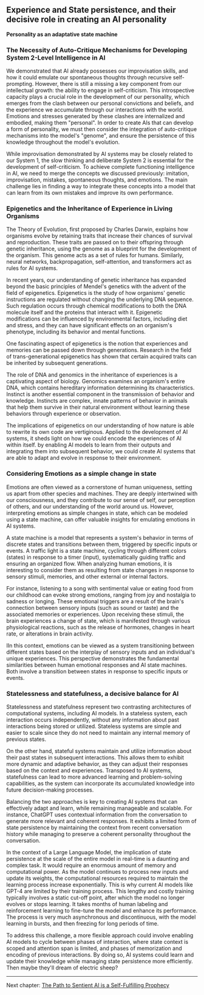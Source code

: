 ## Experience and State persistence, and their decisive role in creating an AI personality

__Personality as an adaptative state machine__

### The Necessity of Auto-Critique Mechanisms for Developing System 2-Level Intelligence in AI

We demonstrated that AI already possesses our improvisation skills, and how it could emulate our spontaneous thoughts through recursive self-prompting. However, there is still a missing a key component from our intellectual growth: the ability to engage in self-criticism. This introspective capacity plays a crucial role in the development of our personality, which emerges from the clash between our personal convictions and beliefs, and the experience we accumulate through our interactions with the world. Emotions and stresses generated by these clashes are internalized and embodied, making them "personal". In order to create AIs that can develop a form of personality, we must then consider the integration of auto-critique mechanisms into the model's "genome", and ensure the persistence of this knowledge throughout the model's evolution.

While improvisation demonstrated by AI systems may be closely related to our System 1, the slow thinking and deliberate System 2 is essential for the development of self-criticism. To achieve complete functioning intelligence in AI, we need to merge the concepts we discussed previously: imitation, improvisation, mistakes, spontaneous thoughts, and emotions. The main challenge lies in finding a way to integrate these concepts into a model that can learn from its own mistakes and improve its own performance.

### Epigenetics and the Inheritance of Experience in Living Organisms

The Theory of Evolution, first proposed by Charles Darwin, explains how organisms evolve by retaining traits that increase their chances of survival and reproduction. These traits are passed on to their offspring through genetic inheritance, using the genome as a blueprint for the development of the organism. This genome acts as a set of rules for humans. Similarly, neural networks, backpropagation, self-attention, and transformers act as rules for AI systems.

In recent years, our understanding of genetic inheritance has expanded beyond the basic principles of Mendel's genetics with the advent of the field of epigenetics. Epigenetics is the study of how organisms' genetic instructions are regulated without changing the underlying DNA sequence. Such regulation occurs through chemical modifications to both the DNA molecule itself and the proteins that interact with it. Epigenetic modifications can be influenced by environmental factors, including diet and stress, and they can have significant effects on an organism's phenotype, including its behavior and mental functions.

One fascinating aspect of epigenetics is the notion that experiences and memories can be passed down through generations. Research in the field of trans-generational epigenetics has shown that certain acquired traits can be inherited by subsequent generations. 

The role of DNA and genomics in the inheritance of experiences is a captivating aspect of biology. Genomics examines an organism's entire DNA, which contains hereditary information determining its characteristics. Instinct is another essential component in the transmission of behavior and knowledge. Instincts are complex, innate patterns of behavior in animals that help them survive in their natural environment without learning these behaviors through experience or observation.

The implications of epigenetics on our understanding of how nature is able to rewrite its own code are vertiginous. Applied to the development of AI systems, it sheds light on how we could encode the experiences of AI within itself. by enabling AI models to learn from their outputs and integrating them into subsequent behavior, we could create AI systems that are able to adapt and evolve in response to their environment.

### Considering Emotions as a simple change in state

Emotions are often viewed as a cornerstone of human uniqueness, setting us apart from other species and machines. They are deeply intertwined with our consciousness, and they contribute to our sense of self, our perception of others, and our understanding of the world around us. However, interpreting emotions as simple changes in state, which can be modeled using a state machine, can offer valuable insights for emulating emotions in AI systems.

A state machine is a model that represents a system's behavior in terms of discrete states and transitions between them, triggered by specific inputs or events. A traffic light is a state machine, cycling through different colors (states) in response to a timer (input), systematically guiding traffic and ensuring an organized flow. When analyzing human emotions, it is interesting to consider them as resulting from state changes in response to sensory stimuli, memories, and other external or internal factors.

For instance, listening to a song with sentimental value or eating food from our childhood can evoke strong emotions, ranging from joy and nostalgia to sadness or longing. These emotional triggers are a result of the brain's connection between sensory inputs (such as sound or taste) and the associated memories or experiences. Upon receiving these stimuli, the brain experiences a change of state, which is manifested through various physiological reactions, such as the release of hormones, changes in heart rate, or alterations in brain activity.

IIn this context, emotions can be viewed as a system transitioning between different states based on the interplay of sensory inputs and an individual's unique experiences. This perspective demonstrates the fundamental similarities between human emotional responses and AI state machines. Both involve a transition between states in response to specific inputs or events. 

### Statelessness and statefulness, a decisive balance for AI

Statelessness and statefulness represent two contrasting architectures of computational systems, including AI models. In a stateless system, each interaction occurs independently, without any information about past interactions being stored or utilized. Stateless systems are simple and easier to scale since they do not need to maintain any internal memory of previous states.

On the other hand, stateful systems maintain and utilize information about their past states in subsequent interactions. This allows them to exhibit more dynamic and adaptive behavior, as they can adjust their responses based on the context and experiences. Transposed to AI systems, statefulness can lead to more advanced learning and problem-solving capabilities, as the system can incorporate its accumulated knowledge into future decision-making processes.

Balancing the two approaches is key to creating AI systems that can effectively adapt and learn, while remaining manageable and scalable. For instance, ChatGPT uses contextual information from the conversation to generate more relevant and coherent responses. It exhibits a limited form of state persistence by maintaining the context from recent conversation history while managing to preserve a coherent personality throughout the conversation.

In the context of a Large Language Model, the implication of state persistence at the scale of the entire model in real-time is a daunting and complex task. It would require an enormous amount of memory and computational power. As the model continues to process new inputs and update its weights, the computational resources required to maintain the learning process increase exponentially. This is why current AI models like GPT-4 are limited by their training process. This lengthy and costly training typically involves a static cut-off point, after which the model no longer evolves or stops learning. It takes months of human labeling and reinforcement learning to fine-tune the model and enhance its performance. The process is very much asynchronous and discontinuous, with the model learning in bursts, and then freezing for long periods of time.

To address this challenge, a more flexible approach could involve enabling AI models to cycle between phases of interaction, where state context is scoped and attention span is limited, and phases of memorization and encoding of previous interactions. By doing so, AI systems could learn and update their knowledge while managing state persistence more efficiently. Then maybe they'll dream of electric sheep?

---

Next chapter: [The Path to Sentient AI is a Self-Fulfilling Prophecy](chapter6-sentience.md)
